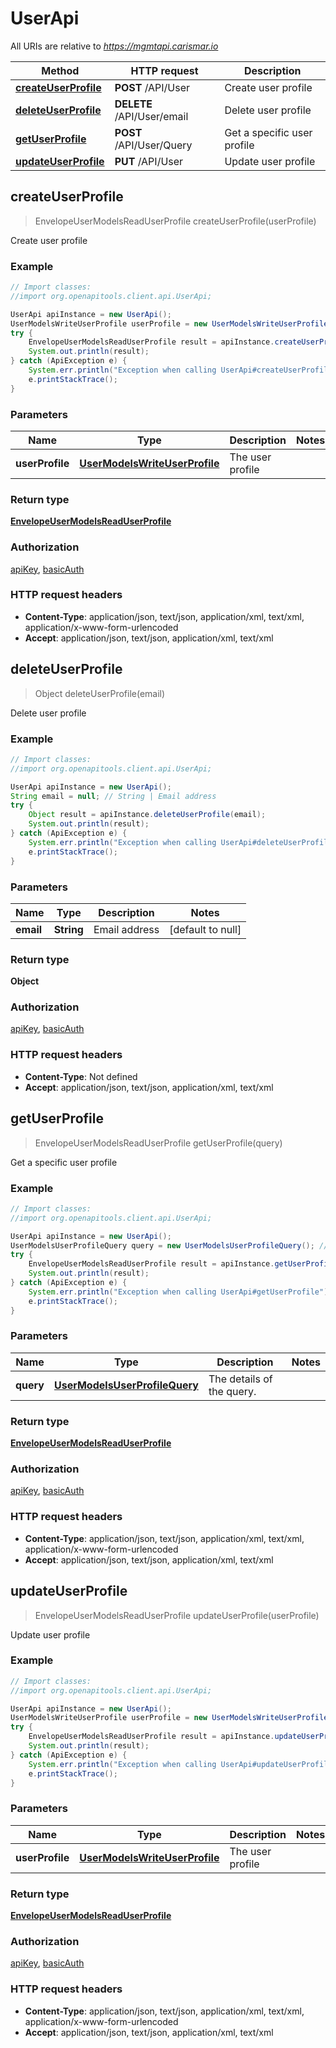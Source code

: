 # UserApi

All URIs are relative to *https://mgmtapi.carismar.io*

Method | HTTP request | Description
------------- | ------------- | -------------
[**createUserProfile**](UserApi.md#createUserProfile) | **POST** /API/User | Create user profile
[**deleteUserProfile**](UserApi.md#deleteUserProfile) | **DELETE** /API/User/email | Delete user profile
[**getUserProfile**](UserApi.md#getUserProfile) | **POST** /API/User/Query | Get a specific user profile
[**updateUserProfile**](UserApi.md#updateUserProfile) | **PUT** /API/User | Update user profile



## createUserProfile

> EnvelopeUserModelsReadUserProfile createUserProfile(userProfile)

Create user profile

### Example

```java
// Import classes:
//import org.openapitools.client.api.UserApi;

UserApi apiInstance = new UserApi();
UserModelsWriteUserProfile userProfile = new UserModelsWriteUserProfile(); // UserModelsWriteUserProfile | The user profile
try {
    EnvelopeUserModelsReadUserProfile result = apiInstance.createUserProfile(userProfile);
    System.out.println(result);
} catch (ApiException e) {
    System.err.println("Exception when calling UserApi#createUserProfile");
    e.printStackTrace();
}
```

### Parameters


Name | Type | Description  | Notes
------------- | ------------- | ------------- | -------------
 **userProfile** | [**UserModelsWriteUserProfile**](UserModelsWriteUserProfile.md)| The user profile |

### Return type

[**EnvelopeUserModelsReadUserProfile**](EnvelopeUserModelsReadUserProfile.md)

### Authorization

[apiKey](../README.md#apiKey), [basicAuth](../README.md#basicAuth)

### HTTP request headers

- **Content-Type**: application/json, text/json, application/xml, text/xml, application/x-www-form-urlencoded
- **Accept**: application/json, text/json, application/xml, text/xml


## deleteUserProfile

> Object deleteUserProfile(email)

Delete user profile

### Example

```java
// Import classes:
//import org.openapitools.client.api.UserApi;

UserApi apiInstance = new UserApi();
String email = null; // String | Email address
try {
    Object result = apiInstance.deleteUserProfile(email);
    System.out.println(result);
} catch (ApiException e) {
    System.err.println("Exception when calling UserApi#deleteUserProfile");
    e.printStackTrace();
}
```

### Parameters


Name | Type | Description  | Notes
------------- | ------------- | ------------- | -------------
 **email** | **String**| Email address | [default to null]

### Return type

**Object**

### Authorization

[apiKey](../README.md#apiKey), [basicAuth](../README.md#basicAuth)

### HTTP request headers

- **Content-Type**: Not defined
- **Accept**: application/json, text/json, application/xml, text/xml


## getUserProfile

> EnvelopeUserModelsReadUserProfile getUserProfile(query)

Get a specific user profile

### Example

```java
// Import classes:
//import org.openapitools.client.api.UserApi;

UserApi apiInstance = new UserApi();
UserModelsUserProfileQuery query = new UserModelsUserProfileQuery(); // UserModelsUserProfileQuery | The details of the query.
try {
    EnvelopeUserModelsReadUserProfile result = apiInstance.getUserProfile(query);
    System.out.println(result);
} catch (ApiException e) {
    System.err.println("Exception when calling UserApi#getUserProfile");
    e.printStackTrace();
}
```

### Parameters


Name | Type | Description  | Notes
------------- | ------------- | ------------- | -------------
 **query** | [**UserModelsUserProfileQuery**](UserModelsUserProfileQuery.md)| The details of the query. |

### Return type

[**EnvelopeUserModelsReadUserProfile**](EnvelopeUserModelsReadUserProfile.md)

### Authorization

[apiKey](../README.md#apiKey), [basicAuth](../README.md#basicAuth)

### HTTP request headers

- **Content-Type**: application/json, text/json, application/xml, text/xml, application/x-www-form-urlencoded
- **Accept**: application/json, text/json, application/xml, text/xml


## updateUserProfile

> EnvelopeUserModelsReadUserProfile updateUserProfile(userProfile)

Update user profile

### Example

```java
// Import classes:
//import org.openapitools.client.api.UserApi;

UserApi apiInstance = new UserApi();
UserModelsWriteUserProfile userProfile = new UserModelsWriteUserProfile(); // UserModelsWriteUserProfile | The user profile
try {
    EnvelopeUserModelsReadUserProfile result = apiInstance.updateUserProfile(userProfile);
    System.out.println(result);
} catch (ApiException e) {
    System.err.println("Exception when calling UserApi#updateUserProfile");
    e.printStackTrace();
}
```

### Parameters


Name | Type | Description  | Notes
------------- | ------------- | ------------- | -------------
 **userProfile** | [**UserModelsWriteUserProfile**](UserModelsWriteUserProfile.md)| The user profile |

### Return type

[**EnvelopeUserModelsReadUserProfile**](EnvelopeUserModelsReadUserProfile.md)

### Authorization

[apiKey](../README.md#apiKey), [basicAuth](../README.md#basicAuth)

### HTTP request headers

- **Content-Type**: application/json, text/json, application/xml, text/xml, application/x-www-form-urlencoded
- **Accept**: application/json, text/json, application/xml, text/xml

